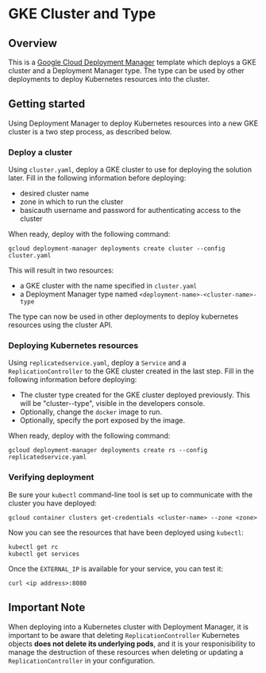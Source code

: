 # GKE Cluster and Type

## Overview

This is a [Google Cloud Deployment
Manager](https://cloud.google.com/deployment-manager/overview) template which
deploys a GKE cluster and a Deployment Manager type. The type can be used by
other deployments to deploy Kubernetes resources into the cluster.

## Getting started

Using Deployment Manager to deploy Kubernetes resources into a new GKE cluster
is a two step process, as described below.

### Deploy a cluster

Using `cluster.yaml`, deploy a GKE cluster to use for deploying the solution
later. Fill in the following information before deploying:

* desired cluster name
* zone in which to run the cluster
* basicauth username and password for authenticating access to the cluster

When ready, deploy with the following command:

    gcloud deployment-manager deployments create cluster --config cluster.yaml

This will result in two resources:

* a GKE cluster with the name specified in `cluster.yaml`
* a Deployment Manager type named `<deployment-name>-<cluster-name>-type`

The type can now be used in other deployments to deploy kubernetes resources
using the cluster API.

### Deploying Kubernetes resources

Using `replicatedservice.yaml`, deploy a `Service` and a `ReplicationController`
to the GKE cluster created in the last step. Fill in the following information
before deploying:

* The cluster type created for the GKE cluster deployed previously. This will be
 "cluster-<cluster-name>-type", visible in the developers console.
* Optionally, change the `docker` image to run.
* Optionally, specify the port exposed by the image.

When ready, deploy with the following command:

    gcloud deployment-manager deployments create rs --config replicatedservice.yaml

### Verifying deployment

Be sure your `kubectl` command-line tool is set up to communicate with the
cluster you have deployed:

    gcloud container clusters get-credentials <cluster-name> --zone <zone>

Now you can see the resources that have been deployed using `kubectl`:

    kubectl get rc
    kubectl get services

Once the `EXTERNAL_IP` is available for your service, you can test it:

    curl <ip address>:8080

## Important Note

When deploying into a Kubernetes cluster with Deployment Manager, it is
important to be aware that deleting `ReplicationController` Kubernetes objects
**does not delete its underlying pods**, and it is your responisibility to
manage the destruction of these resources when deleting or updating a
`ReplicationController` in your configuration.

